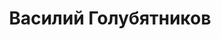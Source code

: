 ---
title: "Василий Голубятников"
loc: "Россия"
email: "Svarog314@yandex.ru"
telegram: "Svarog314"
---